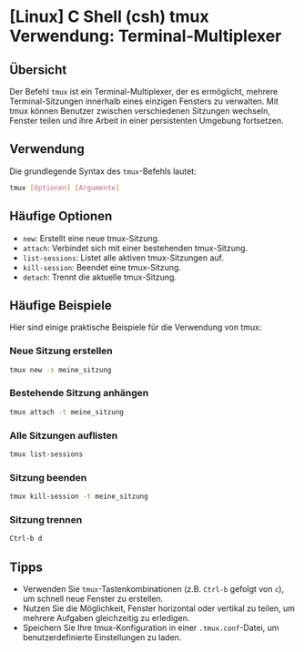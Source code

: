 # [Linux] C Shell (csh) tmux Verwendung: Terminal-Multiplexer

## Übersicht
Der Befehl `tmux` ist ein Terminal-Multiplexer, der es ermöglicht, mehrere Terminal-Sitzungen innerhalb eines einzigen Fensters zu verwalten. Mit tmux können Benutzer zwischen verschiedenen Sitzungen wechseln, Fenster teilen und ihre Arbeit in einer persistenten Umgebung fortsetzen.

## Verwendung
Die grundlegende Syntax des `tmux`-Befehls lautet:

```bash
tmux [Optionen] [Argumente]
```

## Häufige Optionen
- `new`: Erstellt eine neue tmux-Sitzung.
- `attach`: Verbindet sich mit einer bestehenden tmux-Sitzung.
- `list-sessions`: Listet alle aktiven tmux-Sitzungen auf.
- `kill-session`: Beendet eine tmux-Sitzung.
- `detach`: Trennt die aktuelle tmux-Sitzung.

## Häufige Beispiele
Hier sind einige praktische Beispiele für die Verwendung von tmux:

### Neue Sitzung erstellen
```bash
tmux new -s meine_sitzung
```

### Bestehende Sitzung anhängen
```bash
tmux attach -t meine_sitzung
```

### Alle Sitzungen auflisten
```bash
tmux list-sessions
```

### Sitzung beenden
```bash
tmux kill-session -t meine_sitzung
```

### Sitzung trennen
```bash
Ctrl-b d
```

## Tipps
- Verwenden Sie `tmux`-Tastenkombinationen (z.B. `Ctrl-b` gefolgt von `c`), um schnell neue Fenster zu erstellen.
- Nutzen Sie die Möglichkeit, Fenster horizontal oder vertikal zu teilen, um mehrere Aufgaben gleichzeitig zu erledigen.
- Speichern Sie Ihre tmux-Konfiguration in einer `.tmux.conf`-Datei, um benutzerdefinierte Einstellungen zu laden.